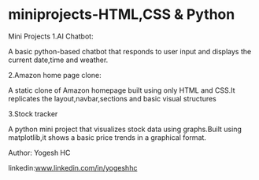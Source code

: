 # miniprojects-HTML,CSS & Python

Mini Projects
1.AI Chatbot:

A basic python-based chatbot that responds to user input and displays the current date,time and weather.

2.Amazon home page clone:

A static clone of Amazon homepage built using only HTML and CSS.It replicates the layout,navbar,sections and basic visual structures

3.Stock tracker

A python mini project that visualizes stock data using graphs.Built using matplotlib,it shows a basic price trends in a graphical format.



Author:
Yogesh HC

linkedin:www.linkedin.com/in/yogeshhc 














